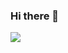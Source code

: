 ### Hi there 👋

<!--
**elgusdl/elgusdl** is a ✨ _special_ ✨ repository because its `README.md` (this file) appears on your GitHub profile.

Here are some ideas to get you started:

- 🔭 I’m currently working on ...
- 🌱 I’m currently learning ...
- 👯 I’m looking to collaborate on ...
- 🤔 I’m looking for help with ...
- 💬 Ask me about ...
- 📫 How to reach me: ...
- 😄 Pronouns: ...
- ⚡ Fun fact: ...
-->

<a href="https://www.instagram.com/2elgusdl/" target="_blank"><img src="https://img.shields.io/badge/Instagram-E4405F?style=flat&logo=appveyor&logo=Instagram&logoColor=white"/></a>

